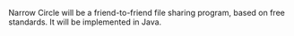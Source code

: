 Narrow Circle will be a friend-to-friend file sharing program, based on free standards. 
It will be implemented in Java.